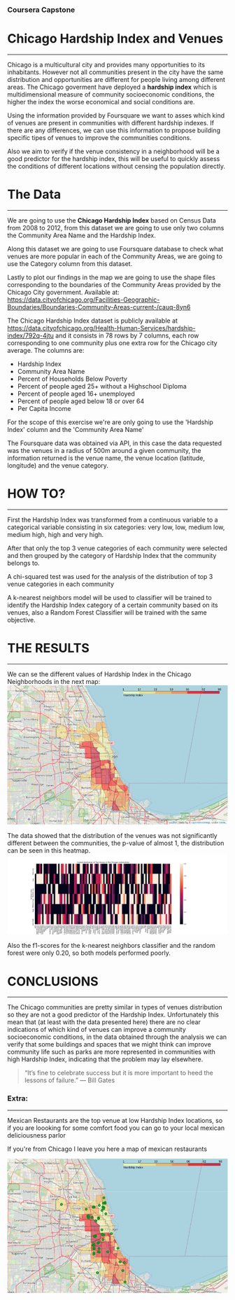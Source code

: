 ### Coursera Capstone

# Chicago Hardship Index and Venues
---
Chicago is a multicultural city and provides many opportunities to its inhabitants. However not all communities present in the city have the same distribution and opportunities are different for people living among different areas.
The Chicago goverment have deployed a **hardship index** which is multidimensional measure of community socioeconomic conditions, the higher the index the worse economical and social conditions are.

Using the information provided by Foursquare we want to asses which kind of venues are present in communities with different hardship indexes. If there are any differences, we can use this information to propose building specific tipes of venues to improve the communities conditions.

Also we aim to verify if the venue consistency in a neighborhood will be a good predictor for the hardship index, this will be useful to quickly assess the conditions of different locations without censing the population directly.


# The Data
---
We are going to use the **Chicago Hardship Index** based on Census Data from 2008 to 2012, from this dataset we are going to use only two columns the Community Area Name and the Hardship Index.

Along this dataset we are going to use Foursquare database to check what venues are more popular in each of the Community Areas, we are going to use the Category column from this dataset. 

Lastly to plot our findings in the map we are going to use the shape files corresponding to the boundaries of the Community Areas provided by the Chicago City government. Available at: https://data.cityofchicago.org/Facilities-Geographic-Boundaries/Boundaries-Community-Areas-current-/cauq-8yn6

The Chicago Hardship Index dataset is publicly available at https://data.cityofchicago.org/Health-Human-Services/hardship-index/792q-4jtu and it consists in 78 rows by 7 columns, each row corresponding to one community plus one extra row for the Chicago city average. The columns are:

- Hardship Index
- Community Area Name
- Percent of Households Below Poverty
- Percent of people aged 25+ without a Highschool Diploma
- Percent of people aged 16+ unemployed
- Percent of people aged below 18 or over 64
- Per Capita Income

For the scope of this exercise we're are only going to use the 'Hardship Index' column and the 'Community Area Name'

The Foursquare data was obtained via API, in this case the data requested was the venues in a radius of 500m around a given community, the information returned is the venue name, the venue location (latitude, longitude) and the venue category.


# HOW TO?
---
First the Hardship Index was transformed from a continuous variable to a categorical variable consisting in six categories: very low, low, medium low, medium high, high and very high.

After that only the top 3 venue categories of each community were selected and then grouped by the category of Hardship Index that the community belongs to.

A chi-squared test was used for the analysis of the distribution of top 3 venue categories in each community

A k-nearest neighbors model will be used to classifier will be trained to identify the Hardship Index category of a certain community based on its venues, also a Random Forest Classifier will be trained with the same objective.

# THE RESULTS
---
We can se the different values of Hardship Index in the Chicago Neighborhoods in the next map:
![](img/communities_h_i.png)

The data showed that the distribution of the venues was not significantly different between the communities, the p-value of almost 1, the distribution can be seen in this heatmap.
![](img/heatmap.jpg)

Also the f1-scores for the k-nearest neighbors classifier and the random forest were only 0.20, so both models performed poorly.

# CONCLUSIONS
---

The Chicago communities are pretty similar in types of venues distribution so they are not a good predictor of the Hardship Index. Unfortunately this mean that (at least with the data presented here) there are no clear indications of which kind of venues can improve a community socioeconomic conditions, in the data obtained through the analysis we can verify that some buildings and spaces that we might think can improve community life such as parks are more represented in communities with high Hardship Index, indicating that the problem may lay elsewhere.


> “It’s fine to celebrate success but it is more important to heed the lessons of failure.” — Bill Gates





### Extra: 
---
Mexican Restaurants are the top venue at low Hardship Index locations, so if you are loooking for some comfort food you can go to your local mexican deliciousness parlor

If you're from Chicago I leave you here a map of mexican restaurants

![](img/mexican_r.png)
